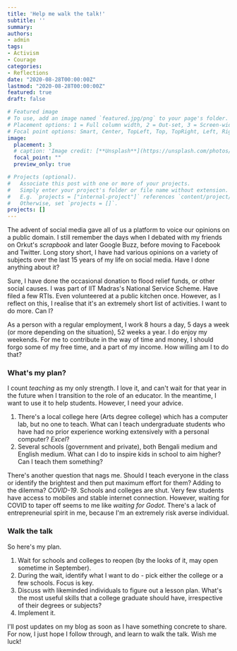```yaml
---
title: 'Help me walk the talk!'
subtitle: ''
summary:    
authors:
- admin
tags:
- Activism
- Courage
categories:
- Reflections
date: "2020-08-28T00:00:00Z"
lastmod: "2020-08-28T00:00:00Z"
featured: true
draft: false

# Featured image
# To use, add an image named `featured.jpg/png` to your page's folder.
# Placement options: 1 = Full column width, 2 = Out-set, 3 = Screen-width
# Focal point options: Smart, Center, TopLeft, Top, TopRight, Left, Right, BottomLeft, Bottom, BottomRight
image:
  placement: 3
  # caption: 'Image credit: [**Unsplash**](https://unsplash.com/photos/CpkOjOcXdUY)'
  focal_point: ""
  preview_only: true

# Projects (optional).
#   Associate this post with one or more of your projects.
#   Simply enter your project's folder or file name without extension.
#   E.g. `projects = ["internal-project"]` references `content/project/deep-learning/index.md`.
#   Otherwise, set `projects = []`.
projects: []
---
```


The advent of social media gave all of us a platform to voice our opinions on a public domain. I still remember the days when I debated with my friends on Orkut's _scrapbook_ and later Google Buzz, before moving to Facebook and Twitter. Long story short, I have had various opinions on a variety of subjects over the last 15 years of my life on social media. Have I done anything about it? 

Sure, I have done the occasional donation to flood relief funds, or other social causes. I was part of IIT Madras's National Service Scheme. Have filed a few RTIs. Even volunteered at a public kitchen once. However, as I reflect on this, I realise that it's an extremely short list of activities. I want to do more. Can I?

As a person with a regular employment, I work 8 hours a day, 5 days a week (or more depending on the situation), 52 weeks a year. I do enjoy my weekends. For me to contribute in the way of time and money, I should forgo some of my free time, and a part of my income. How willing am I to do that? 

### What's my plan?

I count _teaching_ as my only strength. I love it, and can't wait for that year in the future when I transition to the role of an educator. In the meantime, I want to use it to help students. However, I need your advice. 

1. There's a local college here (Arts degree college) which has a computer lab, but no one to teach. What can I teach undergraduate students who have had no prior experience working extensively with a personal computer? _Excel_? 
2. Several schools (government and private), both Bengali medium and English medium. What can I do to inspire kids in school to aim higher? Can I teach them something? 

There's another question that nags me. Should I teach everyone in the class or identify the brightest and then put maximum effort for them? Adding to the dilemma? *COVID-19*. Schools and colleges are shut. Very few students have access to mobiles and stable internet connection. However, waiting for COVID to taper off seems to me like _waiting for Godot_. There's a lack of entrepreneurial spirit in me, because I'm an extremely risk averse individual. 

### Walk the talk

So here's my plan. 

1. Wait for schools and colleges to reopen (by the looks of it, may open sometime in September).
2. During the wait, identify what I want to do - pick either the college or a few schools. Focus is key. 
3. Discuss with likeminded individuals to figure out a lesson plan. What's the most useful skills that a college graduate should have, irrespective of their degrees or subjects? 
4. Implement it. 

I'll post updates on my blog as soon as I have something concrete to share. For now, I just hope I follow through, and learn to walk the talk. Wish me luck!

